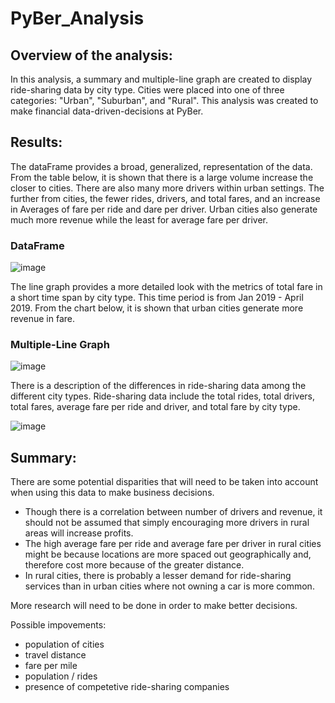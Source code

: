# PyBer_Analysis

## Overview of the analysis:
In this analysis, a summary and multiple-line graph are created to display ride-sharing data by city type. Cities were placed into one of three categories: "Urban", "Suburban", and "Rural". This analysis was created to make financial data-driven-decisions at PyBer.

## Results:
The dataFrame provides a broad, generalized, representation of the data. From the table below, it is shown that there is a large volume increase the closer to cities. There are also many more drivers within urban settings. The further from cities, the fewer rides, drivers, and total fares, and an increase in Averages of fare per ride and dare per driver. Urban cities also generate much more revenue while the least for average fare per driver.
### DataFrame

![image](https://user-images.githubusercontent.com/85656361/128057421-2831e695-f507-476b-af4f-b7d638cd9a72.png)

The line graph provides a more detailed look with the metrics of total fare in a short time span by city type. This time period is from Jan 2019 - April 2019. From the chart below, it is shown that urban cities generate more revenue in fare. 

### Multiple-Line Graph

![image](https://user-images.githubusercontent.com/85656361/128057607-bd45a7d4-95df-4fbb-96f7-c457382efb39.png)


There is a description of the differences in ride-sharing data among the different city types. Ride-sharing data include the total rides, total drivers, total fares, average fare per ride and driver, and total fare by city type.

![image](https://user-images.githubusercontent.com/85656361/142909617-2cfd4836-c4e0-4dd5-a1ee-688014d99c6c.png)

## Summary:
There are some potential disparities that will need to be taken into account when using this data to make business decisions.
* Though there is a correlation between number of drivers and revenue, it should not be assumed that simply encouraging more drivers in rural areas will increase profits.
* The high average fare per ride and average fare per driver in rural cities might be because locations are more spaced out geographically and, therefore cost more because of the greater distance.
* In rural cities, there is probably a lesser demand for ride-sharing services than in urban cities where not owning a car is more common.

More research will need to be done in order to make better decisions.

Possible impovements:
* population of cities
* travel distance
* fare per mile
* population / rides
* presence of competetive ride-sharing companies

